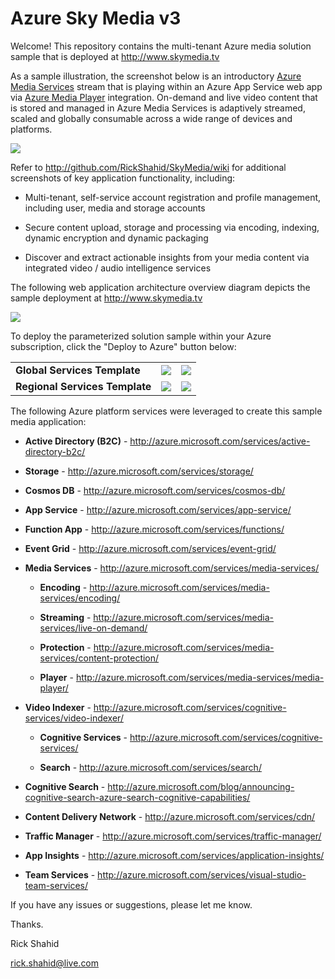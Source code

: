 # Azure Sky Media v3

Welcome! This repository contains the multi-tenant Azure media solution sample that is deployed at http://www.skymedia.tv

As a sample illustration, the screenshot below is an introductory <a href="http://azure.microsoft.com/services/media-services/" target="_blank">Azure Media Services</a> stream that is playing within an Azure App Service web app via <a href="http://azure.microsoft.com/services/media-services/media-player/" target="_blank">Azure Media Player</a> integration. On-demand and live video content that is stored and managed in Azure Media Services is adaptively streamed, scaled and globally consumable across a wide range of devices and platforms.

![](http://skymedia.azureedge.net/docs/01.2.ApplicationOverview.png)

Refer to http://github.com/RickShahid/SkyMedia/wiki for additional screenshots of key application functionality, including:

* Multi-tenant, self-service account registration and profile management, including user, media and storage accounts

* Secure content upload, storage and processing via encoding, indexing, dynamic encryption and dynamic packaging

* Discover and extract actionable insights from your media content via integrated video / audio intelligence services

The following web application architecture overview diagram depicts the sample deployment at http://www.skymedia.tv

![](http://skymedia.azureedge.net/docs/02.1.ApplicationArchitecture.png)

To deploy the parameterized solution sample within your Azure subscription, click the "Deploy to Azure" button below:

<table>
  <tr>
    <td>
      <b>Global Services Template</b>
    </td>
    <td>
      <a href="https://portal.azure.com/#create/Microsoft.Template/uri/https%3A%2F%2Fraw.githubusercontent.com%2FRickShahid%2FSkyMedia%2Fmaster%2FResourceManager%2FTemplate.Global.json" title="Deploy Global Services" target="_blank"><img src="http://azuredeploy.net/deploybutton.png"></a>
    </td>
    <td>
      <a href="http://armviz.io/#/?load=https%3A%2F%2Fraw.githubusercontent.com%2FRickShahid%2FSkyMedia%2Fmaster%2FResourceManager%2FTemplate.Global.json" title="Visualize Global Services" target="_blank"><img src="http://armviz.io/visualizebutton.png"></a>
    </td>
  </tr>
  <tr>
    <td>
      <b>Regional Services Template</b>
    </td>
    <td>
      <a href="https://portal.azure.com/#create/Microsoft.Template/uri/https%3A%2F%2Fraw.githubusercontent.com%2FRickShahid%2FSkyMedia%2Fmaster%2FResourceManager%2FTemplate.Regional.json" title="Deploy Regional Services" target="_blank"><img src="http://azuredeploy.net/deploybutton.png"></a>
    </td>
    <td>
      <a href="http://armviz.io/#/?load=https%3A%2F%2Fraw.githubusercontent.com%2FRickShahid%2FSkyMedia%2Fmaster%2FResourceManager%2FTemplate.Regional.json" title="Visualize Regional Services" target="_blank"><img src="http://armviz.io/visualizebutton.png"></a>
    </td>
  </tr>
</table>

The following Azure platform services were leveraged to create this sample media application:

* **Active Directory (B2C)** - http://azure.microsoft.com/services/active-directory-b2c/

* **Storage** - http://azure.microsoft.com/services/storage/

* **Cosmos DB** - http://azure.microsoft.com/services/cosmos-db/

* **App Service** - http://azure.microsoft.com/services/app-service/

* **Function App** - http://azure.microsoft.com/services/functions/

* **Event Grid** - http://azure.microsoft.com/services/event-grid/

* **Media Services** - http://azure.microsoft.com/services/media-services/

  * **Encoding** - http://azure.microsoft.com/services/media-services/encoding/

  * **Streaming** - http://azure.microsoft.com/services/media-services/live-on-demand/

  * **Protection** - http://azure.microsoft.com/services/media-services/content-protection/
  
  * **Player** - http://azure.microsoft.com/services/media-services/media-player/

* **Video Indexer** - http://azure.microsoft.com/services/cognitive-services/video-indexer/

  * **Cognitive Services** - http://azure.microsoft.com/services/cognitive-services/

  * **Search** - http://azure.microsoft.com/services/search/

* **Cognitive Search** - http://azure.microsoft.com/blog/announcing-cognitive-search-azure-search-cognitive-capabilities/

* **Content Delivery Network** - http://azure.microsoft.com/services/cdn/

* **Traffic Manager** - http://azure.microsoft.com/services/traffic-manager/

* **App Insights** - http://azure.microsoft.com/services/application-insights/

* **Team Services** - http://azure.microsoft.com/services/visual-studio-team-services/

If you have any issues or suggestions, please let me know.

Thanks.

Rick Shahid

rick.shahid@live.com
